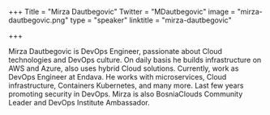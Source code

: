 +++
Title = "Mirza Dautbegovic"
Twitter = "MDautbegovic"
image = "mirza-dautbegovic.png"
type = "speaker"
linktitle = "mirza-dautbegovic"

+++

Mirza Dautbegovic is DevOps Engineer, passionate about Cloud technologies and DevOps culture. On daily basis he builds infrastructure on AWS and Azure, also uses hybrid Cloud solutions. Currently, work as DevOps Engineer at Endava. He works with microservices, Cloud infrastructure, Containers Kubernetes, and many more. Last few years promoting security in DevOps. Mirza is also BosniaClouds Community Leader and DevOps Institute Ambassador.